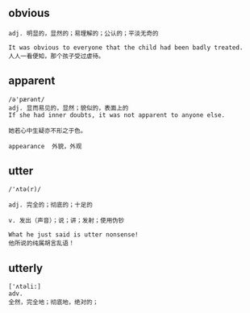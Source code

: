 ## obvious
```
adj. 明显的，显然的；易理解的；公认的；平淡无奇的

It was obvious to everyone that the child had been badly treated.
人人一看便知，那个孩子受过虐待。
```
## apparent
```
/ə'pærənt/
adj. 显而易见的，显然；貌似的，表面上的
If she had inner doubts, it was not apparent to anyone else.

她若心中生疑亦不形之于色。

appearance  外貌，外观
```

## utter
```
/'ʌtə(r)/

adj. 完全的；彻底的；十足的

v. 发出（声音）；说；讲；发射；使用伪钞

What he just said is utter nonsense!
他所说的纯属胡言乱语！
```

## utterly
```
['ʌtəli:]
adv.
全然，完全地；彻底地，绝对的；
```